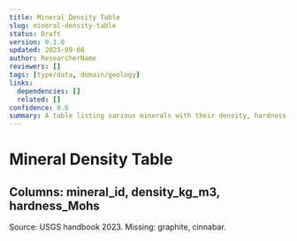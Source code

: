 ```yaml
---
title: Mineral Density Table
slug: mineral-density-table
status: Draft
version: 0.1.0
updated: 2025-09-08
author: ResearcherName
reviewers: []
tags: [type/data, domain/geology]
links:
  dependencies: []
  related: []
confidence: 0.6
summary: A table listing various minerals with their density, hardness, and other relevant properties.
---
```


# Mineral Density Table
## Columns: mineral_id, density_kg_m3, hardness_Mohs
Source: USGS handbook 2023. Missing: graphite, cinnabar.

